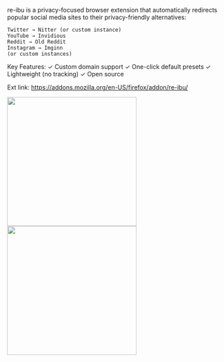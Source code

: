 re-ibu is a privacy-focused browser extension that automatically redirects popular social media sites to their privacy-friendly alternatives:

    Twitter → Nitter (or custom instance)
    YouTube → Invidious
    Reddit → Old Reddit
    Instagram → Imginn
    (or custom instances)


Key Features:
✓ Custom domain support
✓ One-click default presets
✓ Lightweight (no tracking)
✓ Open source

Ext link: https://addons.mozilla.org/en-US/firefox/addon/re-ibu/

<img src="https://github.com/user-attachments/assets/6a4d04bc-d24c-4e6c-bab4-78de0a74dc45" width="300" height="auto">
<img src="https://github.com/user-attachments/assets/8c739908-36ae-4d8a-a5fe-9ffe770abf0e" width="300" height="auto">
